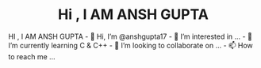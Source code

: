 <h1 align="center">Hi , I AM ANSH GUPTA</h1>
HI , I AM ANSH GUPTA
- 👋 Hi, I’m @anshgupta17
- 👀 I’m interested in ...
- 🌱 I’m currently learning C & C++
- 💞️ I’m looking to collaborate on ...
- 📫 How to reach me ...

<!---
anshgupta17/anshgupta17 is a ✨ special ✨ repository because its `README.md` (this file) appears on your GitHub profile.
You can click the Preview link to take a look at your changes.
--->
